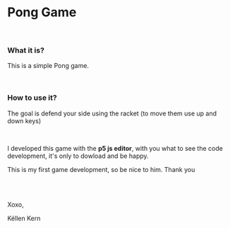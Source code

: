 <h1>Pong Game</h1>
<br>
<h3>What it is?</h3>
<p>This is a simple Pong game.</p>
<br>
<h3>How to use it?</h3>
<p>The goal is defend your side using the racket (to move them use up and down keys)</p>
<br>
<p>I developed this game with the <strong>p5 js editor</strong>, with you what to see the code development, it's only to dowload and be happy.</p>
<p>This is my first game development, so be nice to him. Thank you </p>
<br><br>
<p>Xoxo,</p>
<p>Kéllen Kern</p>

